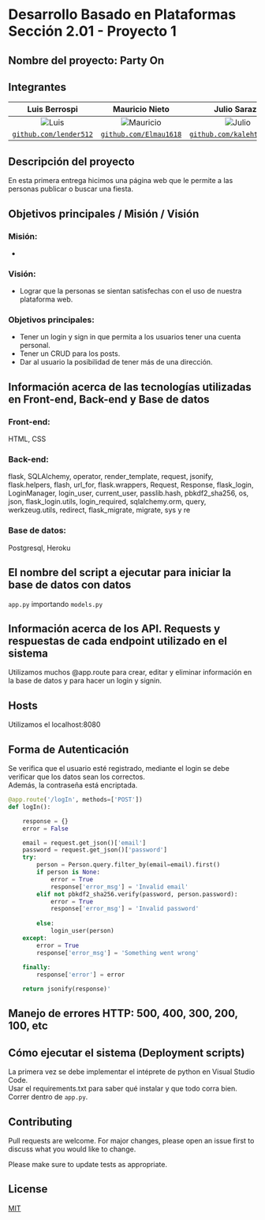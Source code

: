 # Desarrollo Basado en Plataformas Sección 2.01 - Proyecto 1

## Nombre del proyecto: Party On

## Integrantes

| <a target="_blank">**Luis Berrospi**</a> | <a target="_blank">**Mauricio Nieto**</a> | <a target="_blank">**Julio Sarazu**</a> |<a target="_blank">**Adrián Boza**</a> |
| :---: | :---:| :---:| :---:|
| ![Luis](https://avatars2.githubusercontent.com/u/52045791?v=3&s=150) | ![Mauricio](https://avatars.githubusercontent.com/u/63524901?v=4) | ![Julio](https://avatars.githubusercontent.com/u/40171658?s=64&v=4) | ![Adrian](https://avatars.githubusercontent.com/u/40300535?v=4) |
| <a href="https://github.com/lender512" target="_blank">`github.com/lender512`</a> | <a href="https://github.com/Elmau1618" target="_blank">`github.com/Elmau1618`</a> | <a href="https://github.com/kalehtfree123" target="_blank">`github.com/kalehtfree123`</a> |<a href="https://github.com/adrianboza" target="_blank">`github.com/adrianboza`</a> |

## Descripción del proyecto

En esta primera entrega hicimos una página web que le permite a las personas publicar o buscar una fiesta.

## Objetivos principales / Misión / Visión
### Misión:
- 

### Visión:
- Lograr que la personas se sientan satisfechas con el uso de nuestra plataforma web.

### Objetivos principales:
- Tener un login y sign in que permita a los usuarios tener una cuenta personal.
- Tener un CRUD para los posts.
- Dar al usuario la posibilidad de tener más de una dirección.

## Información acerca de las tecnologías utilizadas en Front-end, Back-end y Base de datos
### Front-end:
HTML, CSS
### Back-end:
flask, SQLAlchemy, operator, render_template, request, jsonify, flask.helpers, flash, url_for, flask.wrappers, Request, Response, flask_login, LoginManager, login_user, current_user, passlib.hash, pbkdf2_sha256, os, json, flask_login.utils, login_required, sqlalchemy.orm, query, werkzeug.utils, redirect, flask_migrate, migrate, sys y re
### Base de datos:
Postgresql, Heroku

## El nombre del script a ejecutar para iniciar la base de datos con datos

`app.py` importando `models.py`

## Información acerca de los API. Requests y respuestas de cada endpoint utilizado en el sistema
Utilizamos muchos @app.route para crear, editar y eliminar información en la base de datos y para hacer un login y signin.
## Hosts
Utilizamos el localhost:8080
## Forma de Autenticación
Se verifica que el usuario esté registrado, mediante el login se debe verificar que los datos sean los correctos.  
Además, la contraseña está encriptada.
```python
@app.route('/logIn', methods=['POST'])
def logIn():

    response = {}
    error = False

    email = request.get_json()['email']
    password = request.get_json()['password']
    try: 
        person = Person.query.filter_by(email=email).first()
        if person is None:
            error = True
            response['error_msg'] = 'Invalid email'
        elif not pbkdf2_sha256.verify(password, person.password):
            error = True
            response['error_msg'] = 'Invalid password'
            
        else:
            login_user(person)
    except:
        error = True
        response['error_msg'] = 'Something went wrong'
        
    finally:
        response['error'] = error

    return jsonify(response)'
```


## Manejo de errores HTTP: 500, 400, 300, 200, 100, etc

## Cómo ejecutar el sistema (Deployment scripts)
La primera vez se debe implementar el intéprete de python en Visual Studio Code.  
Usar el requirements.txt para saber qué instalar y que todo corra bien.  
Correr dentro de `app.py`.

## Contributing
Pull requests are welcome. For major changes, please open an issue first to discuss what you would like to change.

Please make sure to update tests as appropriate.

## License
[MIT](https://choosealicense.com/licenses/mit/)
